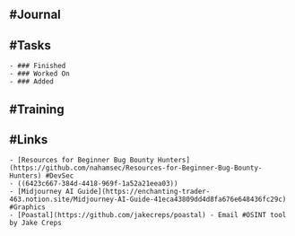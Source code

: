 ## #Journal
## #Tasks
	- ### Finished
	- ### Worked On
	- ### Added
## #Training
## #Links
	- [Resources for Beginner Bug Bounty Hunters](https://github.com/nahamsec/Resources-for-Beginner-Bug-Bounty-Hunters) #DevSec
	- ((6423c667-384d-4418-969f-1a52a21eea03))
	- [Midjourney AI Guide](https://enchanting-trader-463.notion.site/Midjourney-AI-Guide-41eca43809dd4d8fa676e648436fc29c) #Graphics
	- [Poastal](https://github.com/jakecreps/poastal) - Email #OSINT tool by Jake Creps